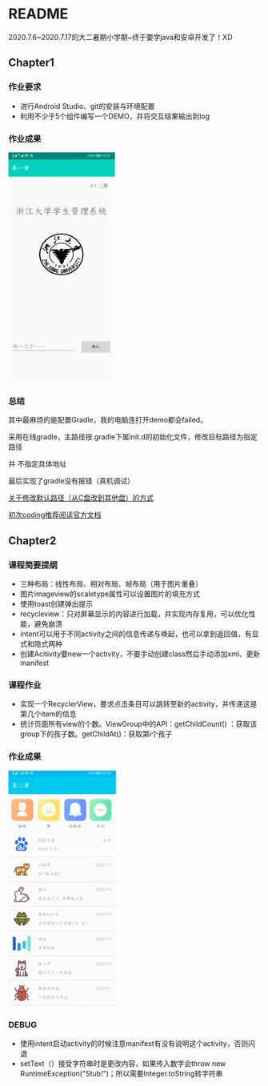 # README

2020.7.6\~2020.7.17的大二暑期小学期\~终于要学java和安卓开发了！XD

## Chapter1

### 作业要求

* 进行Android Studio、git的安装与环境配置
* 利用不少于5个组件编写一个DEMO，并将交互结果输出到log

### 作业成果

<img src="README.assets/image-20200706182351225.png" alt="image-20200706182351225" style="zoom:50%;" />

### 总结

其中最麻烦的是配置Gradle，我的电脑连打开demo都会failed。

采用在线gradle，主路径按.gradle下属init.d的初始化文件，修改目标路径为指定路径

并 不指定具体地址

最后实现了gradle没有报错（真机调试）

[关于修改默认路径（从C盘改到其他盘）的方式](https://blog.csdn.net/Jeff_YaoJie/article/details/80499278?utm_medium=distribute.pc_relevant.none-task-blog-BlogCommendFromMachineLearnPai2-5.nonecase&depth_1-utm_source=distribute.pc_relevant.none-task-blog-BlogCommendFromMachineLearnPai2-5.nonecase)

[初次coding推荐阅读官方文档](https://developer.android.google.cn/training/basics/firstapp/running-app)

## Chapter2

### 课程简要提纲

* 三种布局：线性布局、相对布局、帧布局（用于图片重叠）
* 图片imageview的scaletype属性可以设置图片的填充方式
* 使用toast创建弹出提示
* recycleview：只对屏幕显示的内容进行加载，并实现内存复用，可以优化性能，避免崩溃
* intent可以用于不同activity之间的信息传递与唤起，也可以拿到返回值，有显式和隐式两种
* 创建Acitivity要new一个activity，不要手动创建class然后手动添加xml、更新manifest

### 课程作业

* 实现一个RecyclerView，要求点击条目可以跳转至新的activity，并传递这是第几个item的信息
* 统计⻚⾯所有view的个数。ViewGroup中的API：getChildCount() ：获取该group下的孩子数。getChildAt()：获取第i个孩子

### 作业成果

<img src="README.assets/image-20200707223926275.png" alt="image-20200707223926275" style="zoom:50%;" />

### DEBUG

* 使用intent启动activity的时候注意manifest有没有说明这个activity，否则闪退
* setText（）接受字符串时是更改内容，如果传入数字会throw new RuntimeException("Stub!")；所以需要Integer.toString转字符串